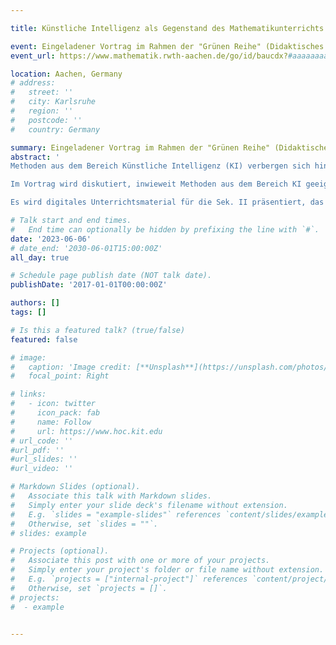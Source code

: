 ```yaml
---

title: Künstliche Intelligenz als Gegenstand des Mathematikunterrichts

event: Eingeladener Vortrag im Rahmen der "Grünen Reihe" (Didaktisches Kolloquium) der RWTH Aachen
event_url: https://www.mathematik.rwth-aachen.de/go/id/baucdx?#aaaaaaaaabaucut

location: Aachen, Germany
# address:
#   street: ''
#   city: Karlsruhe
#   region: ''
#   postcode: ''
#   country: Germany

summary: Eingeladener Vortrag im Rahmen der "Grünen Reihe" (Didaktisches Kolloquium) der RWTH Aachen
abstract: '
Methoden aus dem Bereich Künstliche Intelligenz (KI) verbergen sich hinter zahlreichen Anwendungen unseres Alltags, sei es beim Empfehlungssystem von Netflix, bei ChatGPT oder DeepL. Aus der enormen Relevanz derartiger Anwendungen ergibt sich die Forderung nach einer stärkeren Einbindung von KI-Fragestellungen in den schulischen Unterricht. Unsere These ist, dass dies zu einem großen Teil im Mathematikunterricht stattfinden kann und sollte, denn letztlich ist das, was bei der Bearbeitung von Fragestellungen aus KI und Data Science betrieben wird, mathematische Modellierung mit besonderem Fokus auf dem Umgang mit (zahlreichen) Daten. Die verwendeten mathematischen Methoden sind oftmals elementar und mit Schulwissen zugänglich, z. B. mit analytischer Geometrie.

Im Vortrag wird diskutiert, inwieweit Methoden aus dem Bereich KI geeignet sind, um mehrere Ziele zugleich anzugehen: authentisch zu modellieren, Data Literacy zu fördern und Lernenden einen Einblick in die Funktionsweise sowie Risiken und Chancen von KI-Systemen zu geben.

Es wird digitales Unterrichtsmaterial für die Sek. II präsentiert, das im Rahmen von Workshops zur mathematischen Modellierung mehrfach erprobt wurde und als OER zur Verfügung steht. Wir möchten Lehrkräfte ermutigen, dieses im eigenen Unterricht zu verwenden.'

# Talk start and end times.
#   End time can optionally be hidden by prefixing the line with `#`.
date: '2023-06-06'
# date_end: '2030-06-01T15:00:00Z'
all_day: true

# Schedule page publish date (NOT talk date).
publishDate: '2017-01-01T00:00:00Z'

authors: []
tags: []

# Is this a featured talk? (true/false)
featured: false

# image:
#   caption: 'Image credit: [**Unsplash**](https://unsplash.com/photos/bzdhc5b3Bxs)'
#   focal_point: Right

# links:
#   - icon: twitter
#     icon_pack: fab
#     name: Follow
#     url: https://www.hoc.kit.edu
# url_code: ''
#url_pdf: ''
#url_slides: ''
#url_video: ''

# Markdown Slides (optional).
#   Associate this talk with Markdown slides.
#   Simply enter your slide deck's filename without extension.
#   E.g. `slides = "example-slides"` references `content/slides/example-slides.md`.
#   Otherwise, set `slides = ""`.
# slides: example

# Projects (optional).
#   Associate this post with one or more of your projects.
#   Simply enter your project's folder or file name without extension.
#   E.g. `projects = ["internal-project"]` references `content/project/deep-learning/index.md`.
#   Otherwise, set `projects = []`.
# projects:
#  - example


---
```


<!-- {{% callout note %}}
Click on the **Slides** button above to view the built-in slides feature.
{{% /callout %}}

Slides can be added in a few ways:

- **Create** slides using Wowchemy's [_Slides_](https://wowchemy.com/docs/managing-content/#create-slides) feature and link using `slides` parameter in the front matter of the talk file
- **Upload** an existing slide deck to `static/` and link using `url_slides` parameter in the front matter of the talk file
- **Embed** your slides (e.g. Google Slides) or presentation video on this page using [shortcodes](https://wowchemy.com/docs/writing-markdown-latex/).

Further event details, including [page elements](https://wowchemy.com/docs/writing-markdown-latex/) such as image galleries, can be added to the body of this page.
 -->